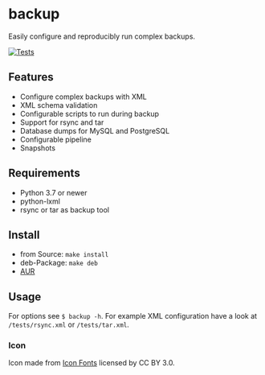 # backup

Easily configure and reproducibly run complex backups.

[![Tests](https://github.com/jnphilipp/backup/actions/workflows/test.yml/badge.svg)](https://github.com/jnphilipp/backup/actions/workflows/test.yml)

## Features
 * Configure complex backups with XML
 * XML schema validation
 * Configurable scripts to run during backup
 * Support for rsync and tar
 * Database dumps for MySQL and PostgreSQL
 * Configurable pipeline
 * Snapshots


## Requirements

* Python 3.7 or newer
* python-lxml
* rsync or tar as backup tool


## Install

* from Source: ```make install```
* deb-Package: ```make deb```
* [AUR](https://aur.archlinux.org/packages/backup)

## Usage

For options see `$ backup -h`. For example XML configuration have a look at `/tests/rsync.xml` or `/tests/tar.xml`.

### Icon

Icon made from [Icon Fonts](http://www.onlinewebfonts.com/icon) licensed by CC BY 3.0.
